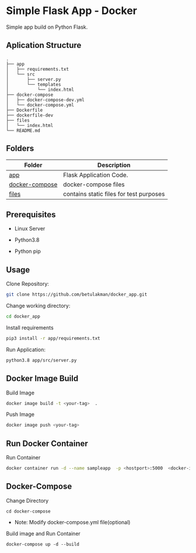 

 # Simple Flask App - Docker 

 Simple app build on Python Flask. 

 
 ## Aplication Structure 

 ```
 .
├── app
│   ├── requirements.txt
│   └── src
│       ├── server.py
│       └── templates
│           └── index.html
├── docker-compose
│   ├── docker-compose-dev.yml
│   └── docker-compose.yml
├── Dockerfile
├── dockerfile-dev
├── files
│   └── index.html
└── README.md

``` 

## Folders

| Folder  | Description |
| ------------- | ------------- |
| [app](app) | Flask Application Code. |
| [docker-compose](docker-compose)  | docker-compose files  |
| [files](files)  | contains static files for test purposes |





## Prerequisites 

* Linux Server 

* Python3.8

* Python pip


## Usage

Clone Repository:

```bash 
git clone https://github.com/betulakman/docker_app.git
```

Change working directory:
``` bash
cd docker_app
```

Install requirements

```bash
pip3 install -r app/requirements.txt
```

Run Application:

```bash
python3.8 app/src/server.py
```


## Docker Image Build

Build Image
```bash
docker image build -t <your-tag>  . 
```

Push Image 
```bash 
docker image push <your-tag>
```

## Run Docker Container

Run Container
```bash
docker container run -d --name sampleapp  -p <hostport>:5000  <docker-image>
```

## Docker-Compose

Change Directory
```
cd docker-compose
```

* Note:  Modify docker-compose.yml file(optional)

Build image and Run Container
```
docker-compose up -d --build
```

